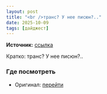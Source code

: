 ```yaml
---
layout: post
title: "<br />транс? У нее писюн?.."
date: 2025-10-09
tags: [дайджест]
---
```


**Источник:** [ссылка](https://t.me/nn4st/246112)

Кратко: транс? У нее писюн?..

### Где посмотреть
- Оригинал: [перейти]({link})

